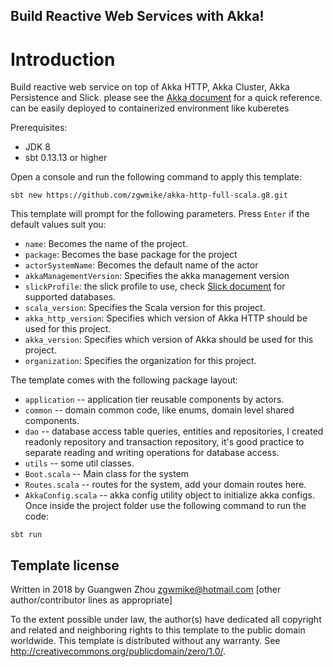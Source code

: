 ## Build Reactive Web Services with Akka!

# Introduction

Build reactive web service on top of Akka HTTP, Akka Cluster, Akka Persistence and Slick.
please see the [Akka document](https://akka.io/docs/) for a quick reference.
can be easily deployed to containerized environment like kuberetes

Prerequisites:
- JDK 8
- sbt 0.13.13 or higher

Open a console and run the following command to apply this template:
```
sbt new https://github.com/zgwmike/akka-http-full-scala.g8.git
```

This template will prompt for the following parameters. Press `Enter` if the default values suit you:
- `name`: Becomes the name of the project.
- `package`: Becomes the base package for the project
- `actorSystemName`: Becomes the default name of the actor
- `akkaManagementVersion`: Specifies the akka management version
- `slickProfile`: the slick profile to use, check [Slick document](http://slick.lightbend.com/doc/3.2.1/supported-databases.html) for supported databases.
- `scala_version`: Specifies the Scala version for this project.
- `akka_http_version`: Specifies which version of Akka HTTP should be used for this project.
- `akka_version`: Specifies which version of Akka should be used for this project.
- `organization`: Specifies the organization for this project.

The template comes with the following package layout:
* `application` -- application tier reusable components by actors.
* `common` -- domain common code, like enums, domain level shared components.
* `dao` -- database access table queries, entities and repositories, I created readonly repository and transaction repository, it's good practice to separate reading and writing operations for database access.
* `utils` -- some util classes.
* `Boot.scala` -- Main class for the system
* `Routes.scala` -- routes for the system, add your domain routes here.
* `AkkaConfig.scala` -- akka config utility object to initialize akka configs.
Once inside the project folder use the following command to run the code:
```
sbt run
```

Template license
----------------
Written in 2018 by Guangwen Zhou <zgwmike@hotmail.com>
[other author/contributor lines as appropriate]

To the extent possible under law, the author(s) have dedicated all copyright and related
and neighboring rights to this template to the public domain worldwide.
This template is distributed without any warranty. See <http://creativecommons.org/publicdomain/zero/1.0/>.

[g8]: http://www.foundweekends.org/giter8/

